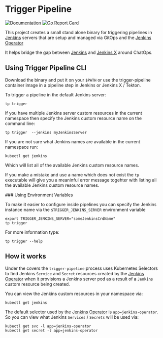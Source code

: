 # Trigger Pipeline

[![Documentation](https://godoc.org/github.com/jenkins-x-labs/trigger-pipeline?status.svg)](http://godoc.org/github.com/jenkins-x-labs/trigger-pipeline)
[![Go Report Card](https://goreportcard.com/badge/github.com/jenkins-x-labs/trigger-pipeline)](https://goreportcard.com/report/github.com/jenkins-x-labs/trigger-pipeline)

This project creates a small stand alone binary for triggering pipelines in [Jenkins](https://jenkins.io/) servers that are setup and managed via GitOps and the [Jenkins Operator](https://jenkinsci.github.io/kubernetes-operator/)

It helps bridge the gap between [Jenkins](https://jenkins.io/) and [Jenkins X](https://jenkins-x.io/) around ChatOps.


## Using Trigger Pipeline CLI

Download the binary and put it on your `$PATH` or use the trigger-pipeline container image in a pipeline step in Jenkins or Jenkins X / Tekton.

To trigger a pipeline in the default Jenkins server:

``` 
tp trigger
```

If you have multiple Jenkins server custom resources in the current namespace then specify the Jenkins custom resource name on the command line:

``` 
tp trigger  --jenkins myJenkinsServer
```

If you are not sure what Jenkins names are available in the current namespace run:

``` 
kubectl get jenkins
```

Which will list all of the available Jenkins custom resource names.

If you make a mistake and use a name which does not exist the `tp` executable will give you a meaninful error message togehter with listing all the available Jenkins custom resource names.


### Using Environment Variables

To make it easier to configure inside pipelines you can specify the Jenkins instance name via the `$TRIGGER_JENKINS_SERVER` environment variable

```   
export TRIGGER_JENKINS_SERVER="someJenkinsCrdName"
tp trigger
```
 
For more information type: 

``` 
tp trigger --help
```       

## How it works

Under the covers the `trigger-pipeline` process uses Kubernetes Selectors to find Jenkins `Service` and `Secret` resources created by the [Jenkins Operator](https://jenkinsci.github.io/kubernetes-operator/) when it provisions a Jenkins server pod as a result of a `Jenkins` custom resource being created. 

You can view the Jenkins custom resources in your namespace via:

``` 
kubectl get jenkins
```

The default selector used by the [Jenkins Operator](https://jenkinsci.github.io/kubernetes-operator/) is `app=jenkins-operator`. So you can view what Jenkins `Services` / `Secrets` will be used via:

``` 
kubectl get svc -l app=jenkins-operator
kubectl get secret -l app=jenkins-operator
```